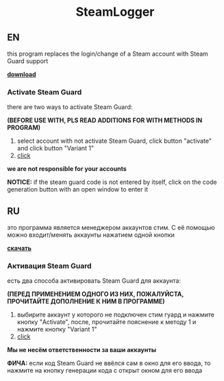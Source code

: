 # <p align="center">SteamLogger</p>
## EN
this program replaces the login/change of a Steam account with Steam Guard support

**[download](https://github.com/2sweetheart2/SteamLogger/releases/tag/1.2)**
### Activate Steam Guard
there are two ways to activate Steam Guard:

**(BEFORE USE WITH, PLS READ ADDITIONS FOR WITH METHODS IN PROGRAM)**

1) select account with not activate Steam Guard, click button "activate" and click button "Variant 1"
2) [click](https://github.com/Sovamorco/SteamSharedSecret)

**we are not responsible for your accounts**


**NOTICE:** if the steam guard code is not entered by itself, click on the code generation button with an open window to enter it
## RU
это программа является менеджером аккаунтов стим. С её помощью можно входит/менять аккаунты нажатием одной кнопки

**[скачать](https://github.com/2sweetheart2/SteamLogger/releases/tag/1.2)**
### Активация Steam Guard
есть два способа активировать Steam Guard для аккаунта:

**(ПЕРЕД ПРИМЕНЕНИЕМ ОДНОГО ИЗ НИХ, ПОЖАЛУЙСТА, ПРОЧИТАЙТЕ ДОПОЛНЕНИЕ К НИМ В ПРОГРАММЕ)**

1) выбирите аккаунт у которого не подключен стим гуард и нажмите кнопку "Activate", после, прочитайте пояснение к методу 1 и нажмите кнопку "Variant 1"
2) [click](https://github.com/Sovamorco/SteamSharedSecret)

**Мы не несём ответственности за ваши аккаунты**

**ФИЧА:** если код Steam Guard не ввёлся сам в окно для его ввода, то нажмите на кнопку генерации кода с открыт окном для его ввода

